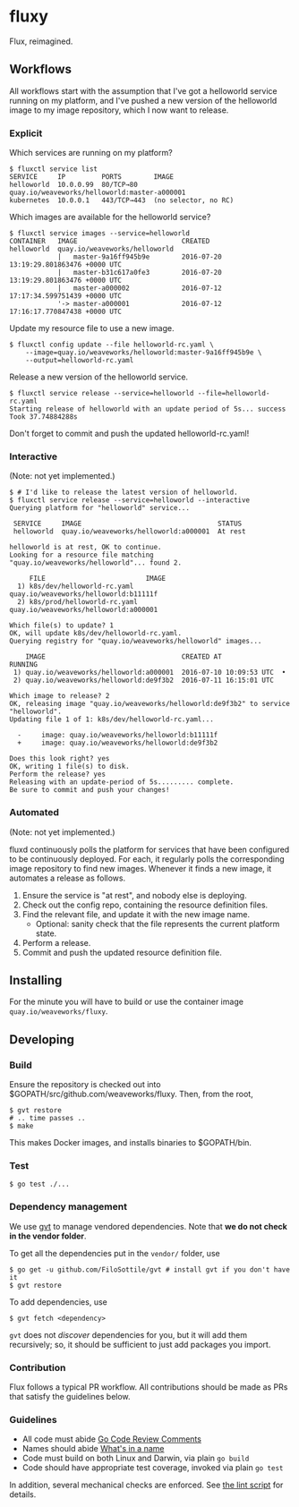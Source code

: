 # fluxy

Flux, reimagined.

## Workflows

All workflows start with the assumption that I've got a helloworld service running on my platform,
 and I've pushed a new version of the helloworld image to my image repository,
 which I now want to release.

### Explicit

Which services are running on my platform?

```
$ fluxctl service list
SERVICE     IP         PORTS        IMAGE
helloworld  10.0.0.99  80/TCP→80    quay.io/weaveworks/helloworld:master-a000001
kubernetes  10.0.0.1   443/TCP→443  (no selector, no RC)
```

Which images are available for the helloworld service?

```
$ fluxctl service images --service=helloworld
CONTAINER   IMAGE                          CREATED
helloworld  quay.io/weaveworks/helloworld
            |   master-9a16ff945b9e        2016-07-20 13:19:29.801863476 +0000 UTC
            |   master-b31c617a0fe3        2016-07-20 13:19:29.801863476 +0000 UTC
            |   master-a000002             2016-07-12 17:17:34.599751439 +0000 UTC
            '-> master-a000001             2016-07-12 17:16:17.770847438 +0000 UTC
```

Update my resource file to use a new image.

```
$ fluxctl config update --file helloworld-rc.yaml \
    --image=quay.io/weaveworks/helloworld:master-9a16ff945b9e \
    --output=helloworld-rc.yaml
```

Release a new version of the helloworld service.

```
$ fluxctl service release --service=helloworld --file=helloworld-rc.yaml
Starting release of helloworld with an update period of 5s... success
Took 37.74884288s
```

Don't forget to commit and push the updated helloworld-rc.yaml!

### Interactive

(Note: not yet implemented.)

```
$ # I'd like to release the latest version of helloworld.
$ fluxctl service release --service=helloworld --interactive
Querying platform for "helloworld" service...

 SERVICE     IMAGE                                  STATUS
 helloworld  quay.io/weaveworks/helloworld:a000001  At rest

helloworld is at rest, OK to continue.
Looking for a resource file matching "quay.io/weaveworks/helloworld"... found 2.

     FILE                         IMAGE
  1) k8s/dev/helloworld-rc.yaml   quay.io/weaveworks/helloworld:b11111f
  2) k8s/prod/helloworld-rc.yaml  quay.io/weaveworks/helloworld:a000001

Which file(s) to update? 1
OK, will update k8s/dev/helloworld-rc.yaml.
Querying registry for "quay.io/weaveworks/helloworld" images...

    IMAGE                                  CREATED AT               RUNNING
 1) quay.io/weaveworks/helloworld:a000001  2016-07-10 10:09:53 UTC  •
 2) quay.io/weaveworks/helloworld:de9f3b2  2016-07-11 16:15:01 UTC

Which image to release? 2
OK, releasing image "quay.io/weaveworks/helloworld:de9f3b2" to service "helloworld".
Updating file 1 of 1: k8s/dev/helloworld-rc.yaml...

  -     image: quay.io/weaveworks/helloworld:b11111f
  +     image: quay.io/weaveworks/helloworld:de9f3b2

Does this look right? yes
OK, writing 1 file(s) to disk.
Perform the release? yes
Releasing with an update-period of 5s......... complete.
Be sure to commit and push your changes!
```

### Automated

(Note: not yet implemented.)

fluxd continuously polls the platform for services that have been configured to be continuously deployed.
For each, it regularly polls the corresponding image repository to find new images.
Whenever it finds a new image, it automates a release as follows.

1. Ensure the service is "at rest", and nobody else is deploying.
1. Check out the config repo, containing the resource definition files.
1. Find the relevant file, and update it with the new image name.
   - Optional: sanity check that the file represents the current platform state.
1. Perform a release.
1. Commit and push the updated resource definition file.

## Installing

For the minute you will have to build or use the container image
`quay.io/weaveworks/fluxy`.

## Developing

### Build

Ensure the repository is checked out into $GOPATH/src/github.com/weaveworks/fluxy.
Then, from the root,

```
$ gvt restore
# .. time passes ..
$ make
```

This makes Docker images, and installs binaries to $GOPATH/bin.

### Test

```
$ go test ./...
```

### Dependency management

We use [gvt](https://github.com/FiloSottile/gvt) to manage vendored dependencies.
Note that **we do not check in the vendor folder**.

To get all the dependencies put in the `vendor/` folder, use

```
$ go get -u github.com/FiloSottile/gvt # install gvt if you don't have it
$ gvt restore
```

To add dependencies, use 

```
$ gvt fetch <dependency>
```

`gvt` does not *discover* dependencies for you, but it will add them
recursively; so, it should be sufficient to just add packages you
import.

### Contribution

Flux follows a typical PR workflow.
All contributions should be made as PRs that satisfy the guidelines below.

### Guidelines

- All code must abide [Go Code Review Comments](https://github.com/golang/go/wiki/CodeReviewComments)
- Names should abide [What's in a name](https://talks.golang.org/2014/names.slide#1)
- Code must build on both Linux and Darwin, via plain `go build`
- Code should have appropriate test coverage, invoked via plain `go test`

In addition, several mechanical checks are enforced.
See [the lint script](/lint) for details.
